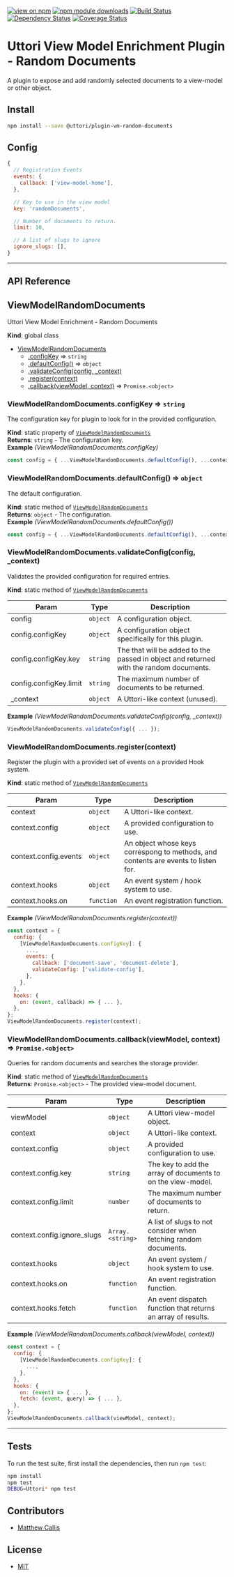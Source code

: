 [![view on npm](https://img.shields.io/npm/v/@uttori/plugin-vm-random-documents.svg)](https://www.npmjs.com/package/@uttori/plugin-vm-random-documents)
[![npm module downloads](https://img.shields.io/npm/dt/@uttori/plugin-vm-random-documents.svg)](https://www.npmjs.com/package/@uttori/plugin-vm-random-documents)
[![Build Status](https://travis-ci.org/uttori/uttori-plugin-vm-random-documents.svg?branch=master)](https://travis-ci.org/uttori/uttori-plugin-vm-random-documents)
[![Dependency Status](https://david-dm.org/uttori/uttori-plugin-vm-random-documents.svg)](https://david-dm.org/uttori/uttori-plugin-vm-random-documents)
[![Coverage Status](https://coveralls.io/repos/uttori/uttori-plugin-vm-random-documents/badge.svg?branch=master)](https://coveralls.io/r/uttori/uttori-plugin-vm-random-documents?branch=master)

# Uttori View Model Enrichment Plugin - Random Documents

A plugin to expose and add randomly selected documents to a view-model or other object.

## Install

```bash
npm install --save @uttori/plugin-vm-random-documents
```

## Config

```js
{
  // Registration Events
  events: {
    callback: ['view-model-home'],
  },

  // Key to use in the view model
  key: 'randomDocuments',

  // Number of documents to return.
  limit: 10,

  // A list of slugs to ignore
  ignore_slugs: [],
}
```

* * *

## API Reference

<a name="ViewModelRandomDocuments"></a>

## ViewModelRandomDocuments
Uttori View Model Enrichment - Random Documents

**Kind**: global class  

* [ViewModelRandomDocuments](#ViewModelRandomDocuments)
    * [.configKey](#ViewModelRandomDocuments.configKey) ⇒ <code>string</code>
    * [.defaultConfig()](#ViewModelRandomDocuments.defaultConfig) ⇒ <code>object</code>
    * [.validateConfig(config, _context)](#ViewModelRandomDocuments.validateConfig)
    * [.register(context)](#ViewModelRandomDocuments.register)
    * [.callback(viewModel, context)](#ViewModelRandomDocuments.callback) ⇒ <code>Promise.&lt;object&gt;</code>

<a name="ViewModelRandomDocuments.configKey"></a>

### ViewModelRandomDocuments.configKey ⇒ <code>string</code>
The configuration key for plugin to look for in the provided configuration.

**Kind**: static property of [<code>ViewModelRandomDocuments</code>](#ViewModelRandomDocuments)  
**Returns**: <code>string</code> - The configuration key.  
**Example** *(ViewModelRandomDocuments.configKey)*  
```js
const config = { ...ViewModelRandomDocuments.defaultConfig(), ...context.config[ViewModelRandomDocuments.configKey] };
```
<a name="ViewModelRandomDocuments.defaultConfig"></a>

### ViewModelRandomDocuments.defaultConfig() ⇒ <code>object</code>
The default configuration.

**Kind**: static method of [<code>ViewModelRandomDocuments</code>](#ViewModelRandomDocuments)  
**Returns**: <code>object</code> - The configuration.  
**Example** *(ViewModelRandomDocuments.defaultConfig())*  
```js
const config = { ...ViewModelRandomDocuments.defaultConfig(), ...context.config[ViewModelRandomDocuments.configKey] };
```
<a name="ViewModelRandomDocuments.validateConfig"></a>

### ViewModelRandomDocuments.validateConfig(config, _context)
Validates the provided configuration for required entries.

**Kind**: static method of [<code>ViewModelRandomDocuments</code>](#ViewModelRandomDocuments)  

| Param | Type | Description |
| --- | --- | --- |
| config | <code>object</code> | A configuration object. |
| config.configKey | <code>object</code> | A configuration object specifically for this plugin. |
| config.configKey.key | <code>string</code> | The that will be added to the passed in object and returned with the random documents. |
| config.configKey.limit | <code>string</code> | The maximum number of documents to be returned. |
| _context | <code>object</code> | A Uttori-like context (unused). |

**Example** *(ViewModelRandomDocuments.validateConfig(config, _context))*  
```js
ViewModelRandomDocuments.validateConfig({ ... });
```
<a name="ViewModelRandomDocuments.register"></a>

### ViewModelRandomDocuments.register(context)
Register the plugin with a provided set of events on a provided Hook system.

**Kind**: static method of [<code>ViewModelRandomDocuments</code>](#ViewModelRandomDocuments)  

| Param | Type | Description |
| --- | --- | --- |
| context | <code>object</code> | A Uttori-like context. |
| context.config | <code>object</code> | A provided configuration to use. |
| context.config.events | <code>object</code> | An object whose keys correspong to methods, and contents are events to listen for. |
| context.hooks | <code>object</code> | An event system / hook system to use. |
| context.hooks.on | <code>function</code> | An event registration function. |

**Example** *(ViewModelRandomDocuments.register(context))*  
```js
const context = {
  config: {
    [ViewModelRandomDocuments.configKey]: {
      ...,
      events: {
        callback: ['document-save', 'document-delete'],
        validateConfig: ['validate-config'],
      },
    },
  },
  hooks: {
    on: (event, callback) => { ... },
  },
};
ViewModelRandomDocuments.register(context);
```
<a name="ViewModelRandomDocuments.callback"></a>

### ViewModelRandomDocuments.callback(viewModel, context) ⇒ <code>Promise.&lt;object&gt;</code>
Queries for random documents and searches the storage provider.

**Kind**: static method of [<code>ViewModelRandomDocuments</code>](#ViewModelRandomDocuments)  
**Returns**: <code>Promise.&lt;object&gt;</code> - The provided view-model document.  

| Param | Type | Description |
| --- | --- | --- |
| viewModel | <code>object</code> | A Uttori view-model object. |
| context | <code>object</code> | A Uttori-like context. |
| context.config | <code>object</code> | A provided configuration to use. |
| context.config.key | <code>string</code> | The key to add the array of documents to on the view-model. |
| context.config.limit | <code>number</code> | The maximum number of documents to return. |
| context.config.ignore_slugs | <code>Array.&lt;string&gt;</code> | A list of slugs to not consider when fetching random documents. |
| context.hooks | <code>object</code> | An event system / hook system to use. |
| context.hooks.on | <code>function</code> | An event registration function. |
| context.hooks.fetch | <code>function</code> | An event dispatch function that returns an array of results. |

**Example** *(ViewModelRandomDocuments.callback(viewModel, context))*  
```js
const context = {
  config: {
    [ViewModelRandomDocuments.configKey]: {
      ...,
    },
  },
  hooks: {
    on: (event) => { ... },
    fetch: (event, query) => { ... },
  },
};
ViewModelRandomDocuments.callback(viewModel, context);
```

* * *

## Tests

To run the test suite, first install the dependencies, then run `npm test`:

```bash
npm install
npm test
DEBUG=Uttori* npm test
```

## Contributors

* [Matthew Callis](https://github.com/MatthewCallis)

## License

* [MIT](LICENSE)
